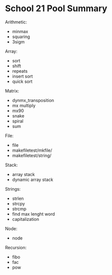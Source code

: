 # School 21 Pool Summary

Arithmetic:
- minmax
- squaring
- 3sigm

Array:
- sort
- shift
- repeats
- insert sort
- quick sort

Matrix:
- dynmx_transposition
- mx multiply
- mx90
- snake
- spiral
- sum

File:
- file
- makefiletest/mkfile/
- makefiletest/string/

Stack:
- array stack
- dynamic array stack

Strings:
- strlen
- strcpy
- strcmp
- find max lenght word
- capitalization

Node:

- node

Recursion:

- fibo
- fac
- pow 
